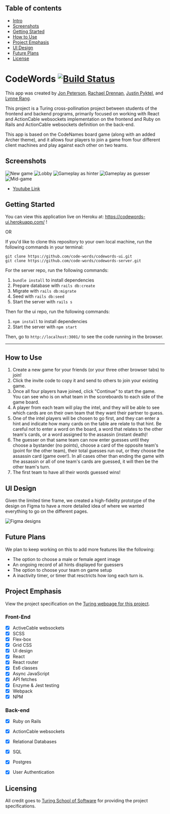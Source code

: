

## Table of contents
* [Intro](#CodeWords)
* [Screenshots](#Screenshots)
* [Getting Started](#Getting-Started)
* [How to Use](#How-to-Use)
* [Project Emphasis](#Project-Emphasis)
* [UI Design](#UI-Design)
* [Future Plans](#Future-Plans)
* [License](#License)


# CodeWords [![Build Status](https://travis-ci.com/code-words/codewords-ui.svg?branch=master)](https://travis-ci.com/code-words/codewords-ui)

This app was created by <a href="https://github.com/joequincy">Jon Peterson</a>, <a href="https://github.com/rdren0">Rachael Drennan</a>, <a href="https://github.com/siimonstark">Justin Pyktel</a>, and <a href="https://github.com/lynnerang">Lynne Rang</a>.

This project is a Turing cross-pollination project between students of the frontend and backend programs, primarily focused on working with React and ActionCable websockets implementation on the frontend and Ruby on Rails and ActionCable websockets definition on the back-end.

This app is based on the CodeNames board game (along with an added Archer theme), and it allows four players to join a game from four different client machines and play against each other on two teams.


## Screenshots

![New game](/screenshots/1.png)
![Lobby](/screenshots/2.png)
![Gameplay as hinter](/screenshots/3.png)
![Gameplay as guesser](/screenshots/4.png)
![Mid-game](/screenshots/5.png)

- [Youtube Link](https://youtu.be/CDS2_IoZ0hw)

## Getting Started

You can view this application live on Heroku at: https://codewords-ui.herokuapp.com/ !

OR

If you'd like to clone this repository to your own local machine, run the following commands in your terminal:

```shell
git clone https://github.com/code-words/codewords-ui.git
git clone https://github.com/code-words/codewords-server.git
```

For the server repo, run the following commands:

1. ```bundle install``` to install dependencies
2. Prepare database with ```rails db:create```
3. Migrate with ```rails db:migrate```
4. Seed with ```rails db:seed```
5. Start the server with ```rails s```

Then for the ui repo, run the following commands:

1. ```npm install``` to install dependencies
2. Start the server with ```npm start```


Then, go to `http://localhost:3001/` to see the code running in the browser.  

---

## How to Use

1. Create a new game for your friends (or your three other browser tabs) to join!
2. Click the invite code to copy it and send to others to join your existing game.
3. Once all four players have joined, click "Continue" to start the game.  You can see who is on what team in the scoreboards to each side of the game board.
4. A player from each team will play the intel, and they will be able to see which cards are on their own team that they want their partner to guess.
5. One of the intel players will be chosen to go first, and they can enter a hint and indicate how many cards on the table are relate to that hint.  Be careful not to enter a word on the board, a word that relates to the other team's cards, or a word assigned to the assassin (instant death)!
6. The guesser on that same team can now enter guesses until they choose a bystander (no points), choose a card of the opposite team's (point for the other team), their total guesses run out, or they choose the assassin card (game over!).  In all cases other than ending the game with the assassin or all of one team's cards are guessed, it will then be the other team's turn.
7. The first team to have all their words guessed wins!


## UI Design

Given the limited time frame, we created a high-fidelity prototype of the design on Figma to have a more detailed idea of where we wanted everything to go on the different pages.

![Figma designs](/screenshots/7.png)


## Future Plans

We plan to keep working on this to add more features like the following:
- The option to choose a male or female agent image
- An ongoing record of all hints displayed for guessers
- The option to choose your team on game setup
- A inactivity timer, or timer that resctricts how long each turn is.


## Project Emphasis

View the project specification on the <a href="https://frontend.turing.io/projects/capstone.html">Turing webpage for this project</a>.

### Front-End
- [x] ActiveCable websockets
- [x] SCSS
- [x] Flex-box
- [x] Grid CSS
- [x] UI design
- [x] React
- [x] React router
- [x] Es6 classes
- [x] Async JavaScript
- [x] API fetches
- [x] Enzyme & Jest testing
- [x] Webpack
- [x] NPM

### Back-end
- [x] Ruby on Rails
- [x] ActionCable websockets
- [x] Relational Databases
- [x] SQL
- [x] Postgres
- [x] User Authentication


## Licensing

All credit goes to <a href="turing.io">Turing School of Software</a> for providing the project specifications.
